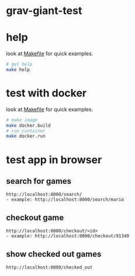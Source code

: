 # grav-giant-test



# help
look at [Makefile](Makefile) for quick examples.
```bash 
# get help
make help
```


# test with docker
look at [Makefile](Makefile) for quick examples.
```bash 
# make image
make docker.build
# run container
make docker.run
```

# test app in browser

## search for games
    http://localhost:8000/search/
    - example: http://localhost:8000/search/mario

## checkout game
    http://localhost:8000/checkout/<id>
    - example: http://localhost:8000/checkout/91349

## show checked out games
    http://localhost:8000/checked_out